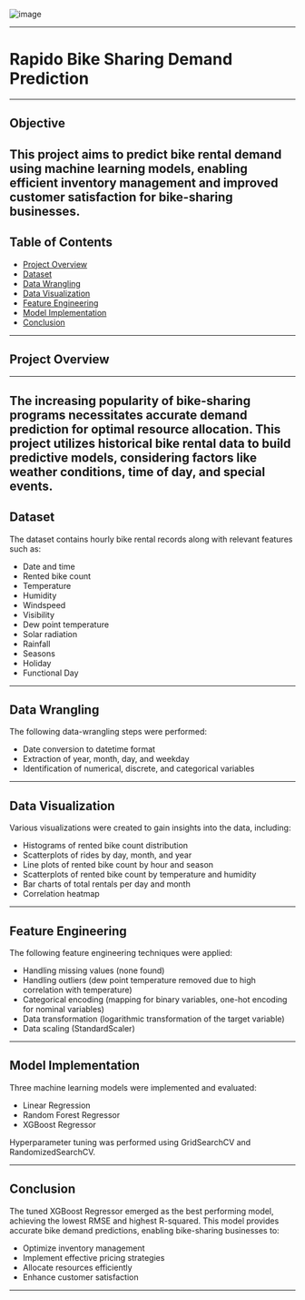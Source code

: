 
![image](https://github.com/user-attachments/assets/44fe6fc0-fbce-4a10-9029-5b06a4837c12)

---
# Rapido Bike Sharing Demand Prediction
---
## Objective

This project aims to predict bike rental demand using machine learning models, enabling efficient inventory management and improved customer satisfaction for bike-sharing businesses.
---
## Table of Contents

- [Project Overview](#project-overview)
- [Dataset](#dataset)
- [Data Wrangling](#data-wrangling)
- [Data Visualization](#data-visualization)
- [Feature Engineering](#feature-engineering)
- [Model Implementation](#model-implementation)
- [Conclusion](#conclusion)
---
## Project Overview
---
The increasing popularity of bike-sharing programs necessitates accurate demand prediction for optimal resource allocation. This project utilizes historical bike rental data to build predictive models, considering factors like weather conditions, time of day, and special events.
---
## Dataset

The dataset contains hourly bike rental records along with relevant features such as:

- Date and time
- Rented bike count
- Temperature
- Humidity
- Windspeed
- Visibility
- Dew point temperature
- Solar radiation
- Rainfall
- Seasons
- Holiday
- Functional Day
---
## Data Wrangling

The following data-wrangling steps were performed:

- Date conversion to datetime format
- Extraction of year, month, day, and weekday
- Identification of numerical, discrete, and categorical variables
---
## Data Visualization

Various visualizations were created to gain insights into the data, including:

- Histograms of rented bike count distribution
- Scatterplots of rides by day, month, and year
- Line plots of rented bike count by hour and season
- Scatterplots of rented bike count by temperature and humidity
- Bar charts of total rentals per day and month
- Correlation heatmap
---
## Feature Engineering

The following feature engineering techniques were applied:

- Handling missing values (none found)
- Handling outliers (dew point temperature removed due to high correlation with temperature)
- Categorical encoding (mapping for binary variables, one-hot encoding for nominal variables)
- Data transformation (logarithmic transformation of the target variable)
- Data scaling (StandardScaler)
---
## Model Implementation

Three machine learning models were implemented and evaluated:

- Linear Regression
- Random Forest Regressor
- XGBoost Regressor
  
 Hyperparameter tuning was performed using GridSearchCV and RandomizedSearchCV.
 
 ---

## Conclusion

The tuned XGBoost Regressor emerged as the best performing model, achieving the lowest RMSE and highest R-squared. This model provides accurate bike demand predictions, enabling bike-sharing businesses to:

- Optimize inventory management
- Implement effective pricing strategies
- Allocate resources efficiently
- Enhance customer satisfaction
- ---
